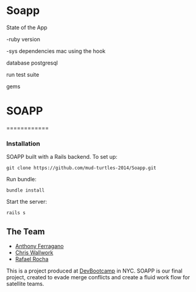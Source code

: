 Soapp
=====

State of the App


-ruby version

-sys dependencies
  mac
  using the hook

 database
   postgresql

 run test suite

 gems

SOAPP
==============
============

### Installation
SOAPP built with a Rails backend. To set up:

```
git clone https://github.com/mud-turtles-2014/Soapp.git
```

Run bundle:

```
bundle install
```

Start the server:

```
rails s
```

## The Team

* [Anthony Ferragano](https://github.com/aferragano)
* [Chris Wallwork](https://github.com/cwallwork)
* [Rafael Rocha](https://github.com/rafaelrochasilva)

This is a project produced at [DevBootcamp](http://devbootcamp.com) in NYC. SOAPP is our final project, created to evade merge conflicts and create a fluid work flow for satellite teams.
